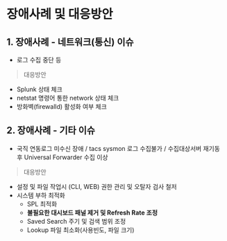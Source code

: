 # 장애사례 및 대응방안

## 1. 장애사례 - 네트워크(통신) 이슈
- 로그 수집 중단 등
 > 대응방안
  - Splunk 상태 체크
  - netstat 명령어 통한 network 상태 체크
  - 방화벽(firewalld) 활성화 여부 체크


## 2. 장애사례 - 기타 이슈
- 국직 연동로그 미수신 장애 / tacs sysmon 로그 수집불가 / 수집대상서버 재기동 후 Universal Forwarder 수집 이상
 > 대응방안
  - 설정 및 파일 작업시 (CLI, WEB) 권한 관리 및 오탈자 검사 철저
  - 시스템 부하 최적화
    + SPL 최적화
    + **불필요한 대시보드 패널 제거 및 Refresh Rate 조정**
    + Saved Search 주기 및 검색 범위 조정
    + Lookup 파일 최소화(사용빈도, 파일 크기)
